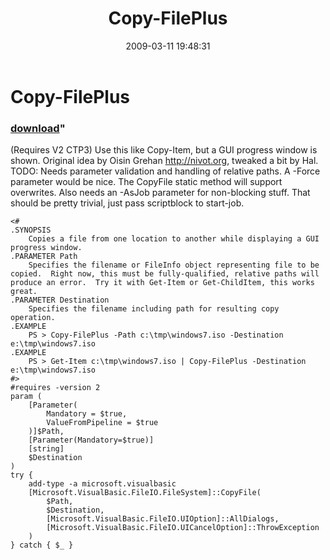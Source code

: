 ﻿---
pid:            934
parent:         0
children:       
poster:         halr9000
title:          Copy-FilePlus
date:           2009-03-11 19:48:31
format:         posh
---

# Copy-FilePlus

### [download](934.ps1)"

(Requires V2 CTP3)
Use this like Copy-Item, but a GUI progress window is shown.  Original idea by Oisin Grehan <http://nivot.org>, tweaked a bit by Hal.  TODO: Needs parameter validation and handling of relative paths.  A -Force parameter would be nice.  The CopyFile static method will support overwrites.  Also needs an -AsJob parameter for non-blocking stuff.  That should be pretty trivial, just pass scriptblock to start-job.

```posh
<#
.SYNOPSIS
	Copies a file from one location to another while displaying a GUI progress window.
.PARAMETER Path
	Specifies the filename or FileInfo object representing file to be copied.  Right now, this must be fully-qualified, relative paths will produce an error.  Try it with Get-Item or Get-ChildItem, this works great.
.PARAMETER Destination
	Specifies the filename including path for resulting copy operation.
.EXAMPLE
	PS > Copy-FilePlus -Path c:\tmp\windows7.iso -Destination e:\tmp\windows7.iso
.EXAMPLE
	PS > Get-Item c:\tmp\windows7.iso | Copy-FilePlus -Destination e:\tmp\windows7.iso
#>
#requires -version 2
param (
	[Parameter(
		Mandatory = $true, 
		ValueFromPipeline = $true
	)]$Path,
	[Parameter(Mandatory=$true)]
	[string]
	$Destination
)
try {
	add-type -a microsoft.visualbasic
	[Microsoft.VisualBasic.FileIO.FileSystem]::CopyFile(
		$Path,
		$Destination,
		[Microsoft.VisualBasic.FileIO.UIOption]::AllDialogs,
		[Microsoft.VisualBasic.FileIO.UICancelOption]::ThrowException
	)
} catch { $_ }


```
